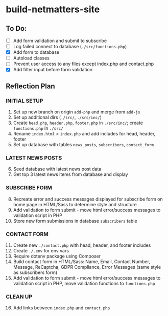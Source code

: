 # build-netmatters-site

## To Do:
- [ ] Add form validation and submit to subscribe
- [ ] Log failed connect to database (`./src/functions.php`)
- [x] Add form to database
- [ ] Autoload classes
- [ ] Prevent user access to any files except index.php and contact.php
- [x] Add filter input before form validation

## Reflection Plan

### INITIAL SETUP
1. Set up new branch on origin `add-php` and merge from `add-js`
2. Set up additional dirs (`./src/`, `./src/inc/`)
3. Create `head.php`, `header.php`, `footer.php` in `./src/inc/`; create `functions.php` in `./src/`
4. Rename `index.html` > `index.php` and add includes for head, header, footer
5. Set up database with tables `news_posts`, `subscribers`, `contact_form`

### LATEST NEWS POSTS
6. Seed database with latest news post data
7. Get top 3 latest news items from database and display

### SUBSCRIBE FORM
8. Recreate error and success messages displayed for subscribe form on home page in HTML/Sass to determine style and structure
9. Add validation to form submit - move html error/success messages to validation script in PHP
10. Store new form submissions in database `subscribers` table

### CONTACT FORM
11. Create new `./contact.php` with head, header, and footer includes
12. Create `./.env` for env vars
13. Require dotenv package using Composer
14. Build contact form in HTML/Sass: Name, Email, Contact Number, Message, ReCaptcha, GDPR Compliance, Error Messages (same style as subscribers form)
15. Add validation to form submit - move html error/success messages to validation script in PHP, move validation functions to `functions.php`

### CLEAN UP
16. Add links between `index.php` and `contact.php`
